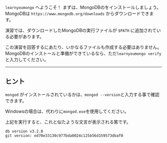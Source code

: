 `learnyoumongo` へようこそ！ まずは、MongoDBのをインストールしましょう。
MongoDBは `https://www.mongodb.org/downloads` からダウンロードできます。

演習では、ダウンロードしたMongoDBの実行ファイルが `$PATH` に追加されている必要があります。

この演習を回答するにあたり、いかなるファイルも作成する必要はありません。
MongoDBのインストールと準備ができているなら、ただ`learnyoumongo verify`と入力してください。

-----------------------------------------------------------
## ヒント

`mongod` がインストールされているかは、`mongod --version`と入力する事で確認できます。

Windowsの場合は、代わりに`mongod.exe`を使用してください。

上記を実行すると、これと似たような文言が表示される筈です。

```
db version v3.2.8
git version: ed70e33130c977bda0024c125b56d159573dbaf0
```
